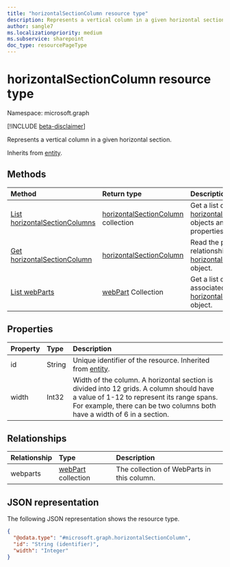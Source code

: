 ```yaml
---
title: "horizontalSectionColumn resource type"
description: Represents a vertical column in a given horizontal section
author: sangle7
ms.localizationpriority: medium
ms.subservice: sharepoint
doc_type: resourcePageType
---
```


# horizontalSectionColumn resource type

Namespace: microsoft.graph

[!INCLUDE [beta-disclaimer](../../includes/beta-disclaimer.md)]

Represents a vertical column in a given horizontal section.

Inherits from [entity](../resources/entity.md).

## Methods
|Method|Return type|Description|
|:---|:---|:---|
|[List horizontalSectionColumns](../api/horizontalsectioncolumn-list.md)|[horizontalSectionColumn](../resources/horizontalsectioncolumn.md) collection|Get a list of the [horizontalSectionColumn](../resources/horizontalsectioncolumn.md) objects and their properties.|
|[Get horizontalSectionColumn](../api/horizontalsectioncolumn-get.md)|[horizontalSectionColumn](../resources/horizontalsectioncolumn.md)|Read the properties and relationships of a [horizontalSectionColumn](../resources/horizontalsectioncolumn.md) object.|
|[List webParts](../api/webpart-list.md)|[webPart](../resources/webPart.md) Collection |Get a list of webparts associated with a [horizontalSectionColumn](../resources/horizontalsectioncolumn.md) object.|



## Properties
|Property|Type|Description|
|:---|:---|:---|
|id|String|Unique identifier of the resource. Inherited from [entity](../resources/entity.md).|
|width|Int32|Width of the column. A horizontal section is divided into 12 grids. A column should have a value of 1-12 to represent its range spans. For example, there can be two columns both have a width of 6 in a section.|

## Relationships
|Relationship|Type|Description|
|:---|:---|:---|
|webparts|[webPart](../resources/webpart.md) collection|The collection of WebParts in this column.|

## JSON representation
The following JSON representation shows the resource type.
<!-- {
  "blockType": "resource",
  "keyProperty": "id",
  "@odata.type": "microsoft.graph.horizontalSectionColumn",
  "baseType": "microsoft.graph.entity",
  "openType": false
}
-->
``` json
{
  "@odata.type": "#microsoft.graph.horizontalSectionColumn",
  "id": "String (identifier)",
  "width": "Integer"
}
```

